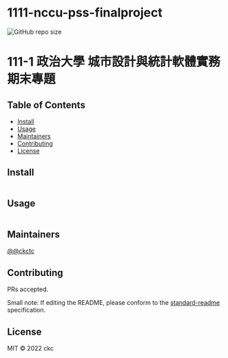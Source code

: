 # 1111-nccu-pss-finalproject

![GitHub repo size](https://img.shields.io/github/repo-size/ckctc/1111-NCCU-PSS-FinalProject?style=flat&logo=GitHub)

# 111-1 政治大學 城市設計與統計軟體實務 期末專題

## Table of Contents

- [Install](#install)
- [Usage](#usage)
- [Maintainers](#maintainers)
- [Contributing](#contributing)
- [License](#license)

## Install

```
```

## Usage

```
```

## Maintainers

[@@ckctc](https://github.com/@ckctc)

## Contributing

PRs accepted.

Small note: If editing the README, please conform to the [standard-readme](https://github.com/RichardLitt/standard-readme) specification.

## License

MIT © 2022 ckc
